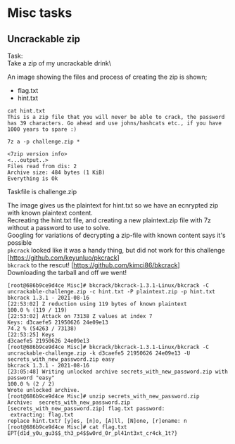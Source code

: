 # Misc tasks 

## Uncrackable zip
Task: \
Take a zip of my uncrackable drink\

An image showing the files and process of creating the zip is shown;
* flag.txt
* hint.txt
```
cat hint.txt
This is a zip file that you will never be able to crack, the password has 39 characters. Go ahead and use johns/hashcats etc., if you have 1000 years to spare :)

7z a -p challenge.zip *

<7zip version info>
<...output..>
Files read from dis: 2
Archive size: 484 bytes (1 KiB)
Everything is Ok
```
Taskfile is challenge.zip

The image gives us the plaintext for hint.txt so we have an ecnrypted zip with known plaintext content.\
Recreating the hint.txt file, and creating a new plaintext.zip file with 7z without a password to use to solve.\
Googling for variations of decrypting a zip-file with known content says it's possible\
`pkcrack` looked like it was a handy thing, but did not work for this challenge [https://github.com/keyunluo/pkcrack]  \
`bkcrack` to the rescut! [https://github.com/kimci86/bkcrack]  \
Downloading the tarball and off we went!
````
[root@686b9ce9d4ce Misc]# bkcrack/bkcrack-1.3.1-Linux/bkcrack -C uncrackable-challenge.zip -c hint.txt -P plaintext.zip -p hint.txt
bkcrack 1.3.1 - 2021-08-16
[22:53:02] Z reduction using 119 bytes of known plaintext
100.0 % (119 / 119)
[22:53:02] Attack on 73138 Z values at index 7
Keys: d3caefe5 21950626 24e09e13
74.2 % (54263 / 73138)
[22:53:25] Keys
d3caefe5 21950626 24e09e13
[root@686b9ce9d4ce Misc]# bkcrack/bkcrack-1.3.1-Linux/bkcrack -C uncrackable-challenge.zip -k d3caefe5 21950626 24e09e13 -U secrets_with_new_password.zip easy
bkcrack 1.3.1 - 2021-08-16
[23:05:48] Writing unlocked archive secrets_with_new_password.zip with password "easy"
100.0 % (2 / 2)
Wrote unlocked archive.
[root@686b9ce9d4ce Misc]# unzip secrets_with_new_password.zip
Archive:  secrets_with_new_password.zip
[secrets_with_new_password.zip] flag.txt password:
 extracting: flag.txt
replace hint.txt? [y]es, [n]o, [A]ll, [N]one, [r]ename: n
[root@686b9ce9d4ce Misc]# cat flag.txt
EPT{d1d_y0u_gu3$$_th3_p4$$w0rd_0r_pl41nt3xt_cr4ck_1t?}
````